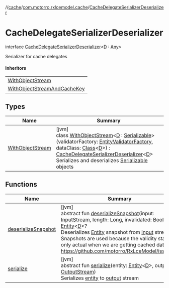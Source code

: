 //[cache](../../../index.md)/[com.motorro.rxlcemodel.cache](../index.md)/[CacheDelegateSerializerDeserializer](index.md)

# CacheDelegateSerializerDeserializer

interface [CacheDelegateSerializerDeserializer](index.md)&lt;[D](index.md) : [Any](https://kotlinlang.org/api/latest/jvm/stdlib/kotlin/-any/index.html)&gt;

Serializer for cache delegates

#### Inheritors

| |
|---|
| [WithObjectStream](-with-object-stream/index.md) |
| [WithObjectStreamAndCacheKey](../-with-object-stream-and-cache-key/index.md) |

## Types

| Name | Summary |
|---|---|
| [WithObjectStream](-with-object-stream/index.md) | [jvm]<br>class [WithObjectStream](-with-object-stream/index.md)&lt;[D](-with-object-stream/index.md) : [Serializable](https://docs.oracle.com/javase/8/docs/api/java/io/Serializable.html)&gt;(validatorFactory: [EntityValidatorFactory](../../com.motorro.rxlcemodel.cache.entity/-entity-validator-factory/index.md), dataClass: [Class](https://docs.oracle.com/javase/8/docs/api/java/lang/Class.html)&lt;[D](-with-object-stream/index.md)&gt;) : [CacheDelegateSerializerDeserializer](index.md)&lt;[D](-with-object-stream/index.md)&gt; <br>Serializes and deserializes [Serializable](https://docs.oracle.com/javase/8/docs/api/java/io/Serializable.html) objects |

## Functions

| Name | Summary |
|---|---|
| [deserializeSnapshot](deserialize-snapshot.md) | [jvm]<br>abstract fun [deserializeSnapshot](deserialize-snapshot.md)(input: [InputStream](https://docs.oracle.com/javase/8/docs/api/java/io/InputStream.html), length: [Long](https://kotlinlang.org/api/latest/jvm/stdlib/kotlin/-long/index.html), invalidated: [Boolean](https://kotlinlang.org/api/latest/jvm/stdlib/kotlin/-boolean/index.html)): [Entity](../../com.motorro.rxlcemodel.cache.entity/-entity/index.md)&lt;[D](index.md)&gt;?<br>Deserializes [Entity](../../com.motorro.rxlcemodel.cache.entity/-entity/index.md) snapshot from [input](deserialize-snapshot.md) stream Snapshots are used because the validity status is only actual when we are getting cached data. https://github.com/motorro/RxLceModel/issues/5 |
| [serialize](serialize.md) | [jvm]<br>abstract fun [serialize](serialize.md)(entity: [Entity](../../com.motorro.rxlcemodel.cache.entity/-entity/index.md)&lt;[D](index.md)&gt;, output: [OutputStream](https://docs.oracle.com/javase/8/docs/api/java/io/OutputStream.html))<br>Serializes [entity](serialize.md) to [output](serialize.md) stream |
